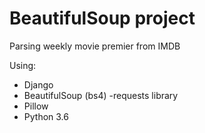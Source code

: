 # <h1>BeautifulSoup project</h1>
Parsing weekly movie premier from IMDB

Using:
- Django
- BeautifulSoup (bs4)
-requests library
- Pillow
- Python 3.6
